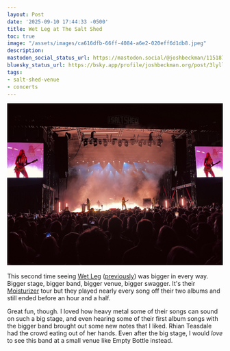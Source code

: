 ```yaml
---
layout: Post
date: '2025-09-10 17:44:33 -0500'
title: Wet Leg at The Salt Shed
toc: true
image: "/assets/images/ca616dfb-66ff-4084-a6e2-020eff6d1db8.jpeg"
description:
mastodon_social_status_url: https://mastodon.social/@joshbeckman/115187581832111512
bluesky_status_url: https://bsky.app/profile/joshbeckman.org/post/3lyllzwuxll2t
tags:
- salt-shed-venue
- concerts
---
```



![Wet Leg on stage at The Salt Shed Fairgrounds](/assets/images/ca616dfb-66ff-4084-a6e2-020eff6d1db8.jpeg)

This second time seeing [Wet Leg](https://wetlegband.com/) ([previously](https://www.joshbeckman.org/blog/attending/wet-leg-at-thalia-hall)) was  bigger in every way. Bigger stage, bigger band, bigger venue, bigger swagger. It's their [Moisturizer](https://www.joshbeckman.org/blog/listening/moisturizer-by-wet-leg) tour but they played nearly every song off their two albums and still ended before an hour and a half. 

Great fun, though. I loved how heavy metal some of their songs can sound on such a big stage, and even hearing some of their first album songs with the bigger band brought out some new notes that I liked. Rhian Teasdale had the crowd eating out of her hands. Even after the big stage, I would _love_ to see this band at a small venue like Empty Bottle instead.
